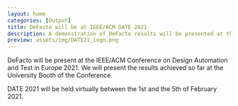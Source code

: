 ```yaml
---
layout: home
categories: [Output]
title: DeFacto will be at IEEE/ACM DATE 2021
description: A demonstration of DeFacto results will be presented at the University Booth of IEEE/ACM DATE 2021.
preview: assets/img/DATE21_logo.png
---
```


DeFacto will be present at the IEEE/ACM Conference on Design Automation and Test in Europe 2021.
We will present the results achieved so far at the University Booth of the Conference.

DATE 2021 will be held virtually between the 1st and the 5th of February 2021.



